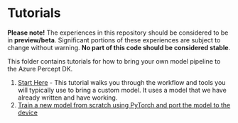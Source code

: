 # Tutorials

**Please note!** The experiences in this repository should be considered to be in **preview/beta**.
Significant portions of these experiences are subject to change without warning. **No part of this code should be considered stable**.

This folder contains tutorials for how to bring your own model pipeline to the Azure Percept DK.

1. [Start Here](banana-unet-tutorial/banana-unet-tutorial.md) - This tutorial walks you through the workflow and tools you will typically use to
   bring a custom model. It uses a model that we have already written and have working.
1. [Train a new model from scratch using PyTorch and port the model to the device](pytorch-from-scratch-tutorial/pytorch-from-scratch-tutorial.md)
